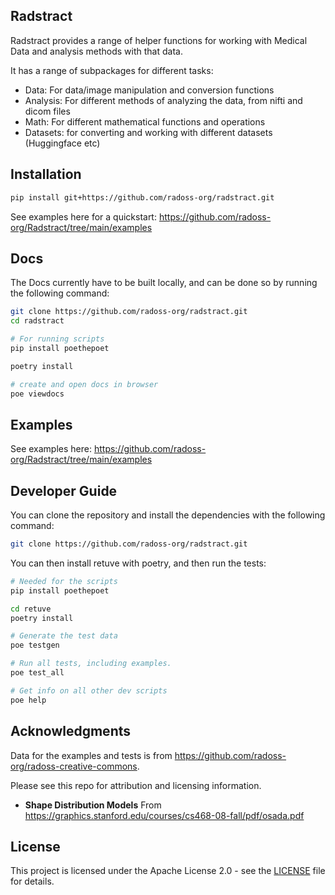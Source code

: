 ## Radstract

Radstract provides a range of helper functions for working with Medical Data and analysis methods with that data.

It has a range of subpackages for different tasks:
- Data: For data/image manipulation and conversion functions
- Analysis: For different methods of analyzing the data, from nifti and dicom files
- Math: For different mathematical functions and operations
- Datasets: for converting and working with different datasets (Huggingface etc)

## Installation

```bash
pip install git+https://github.com/radoss-org/radstract.git
```

See examples here for a quickstart: https://github.com/radoss-org/Radstract/tree/main/examples

## Docs

The Docs currently have to be built locally, and can be done so by running the following command:

```bash
git clone https://github.com/radoss-org/radstract.git
cd radstract

# For running scripts
pip install poethepoet

poetry install

# create and open docs in browser
poe viewdocs
```

## Examples

See examples here: https://github.com/radoss-org/Radstract/tree/main/examples


## Developer Guide

You can clone the repository and install the dependencies with the following command:

```bash
git clone https://github.com/radoss-org/radstract.git
```

You can then install retuve with poetry, and then run the tests:

```bash
# Needed for the scripts
pip install poethepoet

cd retuve
poetry install

# Generate the test data
poe testgen

# Run all tests, including examples.
poe test_all

# Get info on all other dev scripts
poe help
```

## Acknowledgments

Data for the examples and tests is from https://github.com/radoss-org/radoss-creative-commons.

Please see this repo for attribution and licensing information.

- **Shape Distribution Models** From https://graphics.stanford.edu/courses/cs468-08-fall/pdf/osada.pdf

## License

This project is licensed under the Apache License 2.0 - see the [LICENSE](LICENSE) file for details.